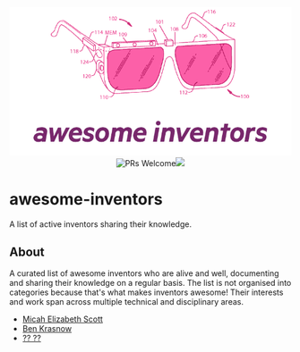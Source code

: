 <p align="center">
    <img alt="awesome" src="https://github.com/edanweis/awesome-inventors/raw/master/media/awesome_glasses.png"/>
  <img alt="PRs Welcome" src="https://img.shields.io/badge/PRs-welcome-brightgreen.svg" /><span><a href="https://awesome.re"><img src="https://awesome.re/badge-flat.svg"></a></span>
</p>

# awesome-inventors
A list of active inventors sharing their knowledge.

## About
A curated list of awesome inventors who are alive and well, documenting and sharing their knowledge on a regular basis. The list is not organised into categories because that's what makes inventors awesome! Their interests and work span across multiple technical and disciplinary areas.


- [Micah Elizabeth Scott](http://www.misc.name/about)
- [Ben Krasnow](http://benkrasnow.blogspot.com)
- [?? ??](https://simplifier.neocities.org)
